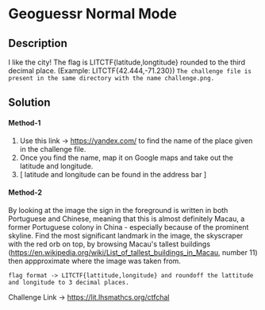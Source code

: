 # Geoguessr Normal Mode

## Description
I like the city! The flag is LITCTF{latitude,longtitude} rounded to the third decimal place. (Example: LITCTF{42.444,-71.230})
`The challenge file is present in the same directory with the name challenge.png.`

## Solution

#### Method-1

1. Use this link -> https://yandex.com/ to find the name of the place given in the challenge file.
2. Once you find the name, map it on Google maps and take out the latitude and longitude.
3. [ latitude and longitude can be found in the address bar ]

#### Method-2

By looking at the image the sign in the foreground is written in both Portuguese and Chinese, meaning that this is almost definitely Macau, a former Portuguese colony in China - especially because of the prominent skyline. Find the most significant landmark in the image, the skyscraper with the red orb on top, by browsing Macau's tallest buildings (https://en.wikipedia.org/wiki/List_of_tallest_buildings_in_Macau, number 11) then appproximate where the image was taken from.

`flag format -> LITCTF{lattitude,longitude} and roundoff the lattitude and longitude to 3 decimal places.`

Challenge Link -> https://lit.lhsmathcs.org/ctfchal
